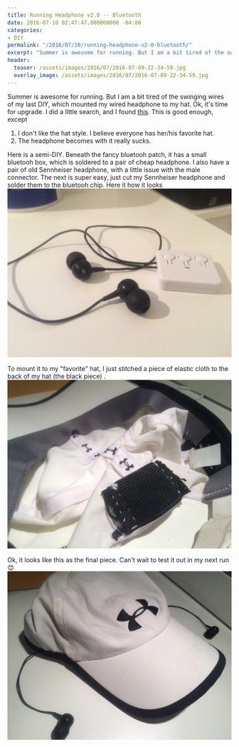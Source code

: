 ```yaml
---
title: Running Headphone v2.0 -- Bluetooth
date: 2016-07-10 02:47:47.000000000 -04:00
categories:
- DIY
permalink: "/2016/07/10/running-headphone-v2-0-bluetooth/"
excerpt: "Summer is awesome for running. But I am a bit tired of the swinging wires of my last DIY, which mounted my wired headphone to my hat. Ok, it's time for upgrade."
header:
  teaser: /assets/images/2016/07/2016-07-09-22-34-59.jpg
  overlay_image: /assets/images/2016/07/2016-07-09-22-34-59.jpg
---
```

Summer is awesome for running. But I am a bit tired of the swinging wires of my last DIY, which mounted my wired headphone to my hat. Ok, it's time for upgrade.
I did a little search, and I found [this](https://www.amazon.com/Bluetooth-Baseball-Wireless-Headset-Speaker/dp/B013BC4FOK/ref=sr_1_4?ie=UTF8&amp;qid=1468117362&amp;sr=8-4&amp;keywords=bluetooth+hat). This is good enough, except

1. I don't like the hat style. I believe everyone has her/his favorite hat.
2. The headphone becomes with it really sucks.

Here is a semi-DIY. Beneath the fancy bluetooh patch, it has a small bluetooh box, which is soldered to a pair of cheap headphone. I also have a pair of old Sennheiser headphone, with a little issue with the male connector.
The next is super easy, just cut my Sennheiser headphone and solder them to the bluetooh chip. Here it how it looks
![alt text](/assets/images/2016/07/2016-07-09-22-30-49.jpg)


To mount it to my "favorite" hat, I just stitched a piece of elastic cloth to the back of my hat (the black piece) .
![alt text](/assets/images/2016/07/2016-07-09-22-33-35.jpg)

Ok, it looks like this as the final piece. Can't wait to test it out in my next run😊
![alt text](/assets/images/2016/07/2016-07-09-22-34-59.jpg)
